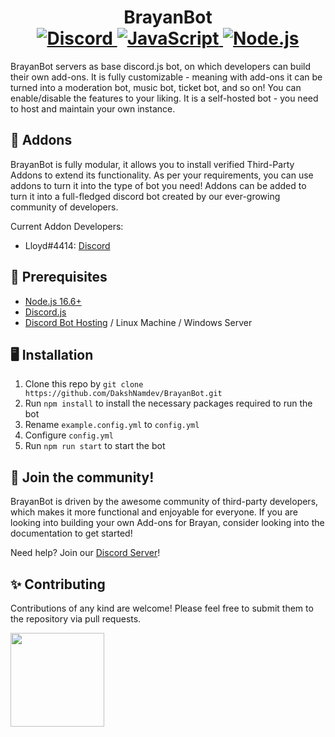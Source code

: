 <h1 align="center">
  BrayanBot
  <br>
  <a href="https://zorino.in/discord">
    <img border="0" alt="Discord" src="https://img.shields.io/badge/Discord-7289DA?style=for-the-badge&logo=discord&logoColor=white">
  </a>
  <a href="https://www.javascript.com/">
    <img border="0" alt="JavaScript" src="https://img.shields.io/badge/JavaScript-323330?style=for-the-badge&logo=javascript&logoColor=F7DF1E">
  </a>
  <a href="https://nodejs.org/">
    <img border="0" alt="Node.js" src="https://img.shields.io/badge/Node.js-339933?style=for-the-badge&logo=nodedotjs&logoColor=white">
  </a>
</h1>

BrayanBot servers as base discord.js bot, on which developers can build their own add-ons. It is fully customizable - meaning with add-ons it can be turned into a moderation bot, music bot, ticket bot, and so on! You can enable/disable the features to your liking. It is a self-hosted bot - you need to host and maintain your own instance.


## 🧩 Addons
BrayanBot is fully modular, it allows you to install verified Third-Party Addons to extend its functionality. As per your requirements, you can use addons to turn it into the type of bot you need! Addons can be added to turn it into a full-fledged discord bot created by our ever-growing community of developers.

Current Addon Developers:
- Lloyd#4414: [Discord](https://discord.gg/PCNMS37CYk)

## 🚧 Prerequisites
- [Node.js 16.6+](https://nodejs.org/en/download/)
- [Discord.js](https://www.npmjs.com/package/discord.js/v/13.3.1)
- [Discord Bot Hosting](https://revivenode.com/discord.html) / Linux Machine / Windows Server 

## 🖥️ Installation


1. Clone this repo by `git clone https://github.com/DakshNamdev/BrayanBot.git`
2. Run `npm install` to install the necessary packages required to run the bot
3. Rename `example.config.yml` to `config.yml`
4. Configure `config.yml`
5. Run `npm run start` to start the bot


## 👋 Join the community!

BrayanBot is driven by the awesome community of third-party developers, which makes it more functional and enjoyable for everyone. If you are looking into building your own Add-ons for Brayan, consider looking into the documentation to get started! 

Need help? Join our [Discord Server](https://discord.gg/EgeZxGg6ev)!

## ✨ Contributing
Contributions of any kind are welcome! Please feel free to submit them to the repository via pull requests.

<a href="https://github.com/DakshNamdev/BrayanBot/graphs/contributors">
  <img src="https://contributors-img.web.app/image?repo=DakshNamdev/BrayanBot" width="150"/>
</a>
